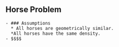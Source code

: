 ## Horse Problem
	- ### Assumptions
	  * All horses are geometrically similar.
	  *All horses have the same density.
	- $$$$